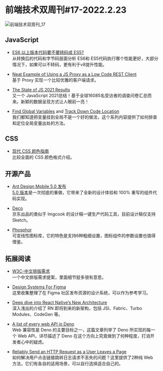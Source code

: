 # 前端技术双周刊#17-2022.2.23

![前端技术双周刊_17](https://mms-graph.cdn.bcebos.com/wiki/%E5%89%8D%E7%AB%AF%E6%8A%80%E6%9C%AF%E5%8F%8C%E5%91%A8%E5%88%8A_10.png)

## JavaScript
- [ES6 以上版本代码要不要转码成 ES5?](https://mp.weixin.qq.com/s/fSRpl25Pi0ladeWRXHLGZA)
<br>从转换后的代码和字节码层面分析 ES6和 ES5代码执行哪个性能更好，大部分情况下，如果可以不转码，更有利于v8提升性能。

- [Neat Example of Using a JS Proxy as a Low Code REST Client](https://gist.github.com/DavidWells/53518b3c12344952641dc81cc7599939)
<br>基于 Proxy 实现一个比较优雅的客户端请求。

- [The State of JS 2021 Results](https://2021.stateofjs.com/zh-Hans/)
<br>又一个 JavaScript 2021总结！基于全球16085名受访者的调查问卷汇总而来。新颖的数据呈现方式让人眼前一亮！

- [Find Global Variables](https://mmazzarolo.com/blog/2022-02-14-find-what-javascript-variables-are-leaking-into-the-global-scope/) and [Track Down Code Location](https://mmazzarolo.com/blog/2022-02-16-track-down-the-javascript-code-responsible-for-polluting-the-global-scope/)
<br>我们都知道把变量挂到全局不是一个好的做法，这个系列内容提供了如何排查和定位全局变量出处的方法。

## CSS
- [现代 CSS 颜色指南](https://juejin.cn/post/7056593845860958215)
<br>比较全面的 CSS 颜色格式介绍。

## 开源产品
- [Ant Design Mobile 5.0 发布](https://zhuanlan.zhihu.com/p/470189883)
<br>[5.0 版本](https://mobile.ant.design/zh)是一次彻底的重做，它带来了全新的设计体验和 100% 重写的组件代码实现。

- [Deco](https://deco-preview.jd.com/)
<br>京东出品的类似于 Imgcook 的设计稿一键生产代码工具，目前设计稿仅支持 Sketch。

- [Phosphor](https://phosphoricons.com/)
<br>可变线性图标库，它的特色是支持6种粗细设置，图标组件的参数设置也值得借鉴。

## 拓展阅读
- [W3C-中文排版需求](https://w3c.github.io/clreq/)
<br>一个中文排版需求提案，里面细节挺多很有意思。

- [Design Systems For Figma](https://www.designsystemsforfigma.com/)
<br>这里收集整理了在 Figma 社区发布资源的设计系统，可以作为参考学习。

- [Deep dive into React Native’s New Architecture](https://medium.com/coox-tech/deep-dive-into-react-natives-new-architecture-fb67ae615ccd)
<br>深入浅出的介绍了 RN 即将到来的新架构，包括 JSI、Fabric、Turbo Modules、CodeGen 等。

- [A list of every web API in Deno](https://deno.com/blog/every-web-api-in-deno)
<br>Web 兼容性是 Deno 的主要目标之一，这篇文章列举了 Deno 所实现的每一个 Web API，详尽描述了 Deno 在这个方向上究竟做到了何种程度，打消开发者心中的疑虑。

- [Reliably Send an HTTP Request as a User Leaves a Page](https://css-tricks.com/send-an-http-request-on-page-exit/)
<br>如何解决用户点击链接跳转日志请求不丢失的问题？这里提供了2种纯 Web 方法，它们有各自的适用场景，可以自行选择适合自己的。